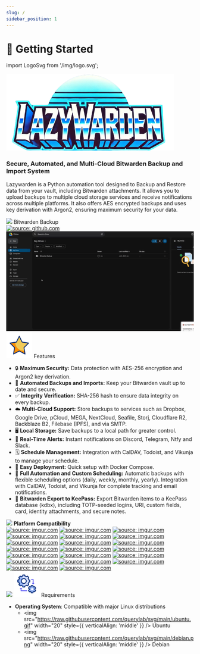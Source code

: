 ```yaml
---
slug: /
sidebar_position: 1
---
```


# 🚀 Getting Started

import LogoSvg from '/img/logo.svg';

<div style={{ display: 'flex', justifyContent: 'center', marginBottom: '30px' }}>
  <img src="https://raw.githubusercontent.com/querylab/svg/main/lazywarden_offical_logo.png" title="source: imgur.com" width="450" />
</div>

### Secure, Automated, and Multi-Cloud Bitwarden Backup and Import System

Lazywarden is a Python automation tool designed to Backup and Restore data from your vault, including Bitwarden attachments. It allows you to upload backups to multiple cloud storage services and receive notifications across multiple platforms. It also offers AES encrypted backups and uses key derivation with Argon2, ensuring maximum security for your data.

<div style={{ marginBottom: '30px' }}>
  <div style={{ display: 'flex', alignItems: 'center', marginBottom: '10px' }}>
    <img src="https://user-images.githubusercontent.com/74038190/212257472-08e52665-c503-4bd9-aa20-f5a4dae769b5.gif" width="30" style={{ marginRight: '10px' }} /> 
    <span style={{ fontWeight: 'bold', color: '#FFFFF' }}>Bitwarden Backup</span>
  </div>
  <a href="https://raw.githubusercontent.com/querylab/svg/main/lazy-oficial.gif">
    <img src="https://raw.githubusercontent.com/querylab/svg/main/lazy-oficial.gif" title="source: github.com" />
  </a>
</div>

<div style={{ marginBottom: '30px' }}>
  <a href="https://raw.githubusercontent.com/querylab/svg/main/lazy-video.gif">
    <img src="https://raw.githubusercontent.com/querylab/svg/main/lazy-video.gif" title="source: github.com" />
  </a>
</div>



<div style={{ display: 'inline-flex', alignItems: 'center' }}>
  <img src="https://raw.githubusercontent.com/querylab/svg/main/start.gif" width="70" style={{ verticalAlign: 'middle', marginRight: '10px' }} /> 
  <span style={{ fontSize: '30px', fontWeight: 'bold', color: '#FFFFF' }}>Features</span>
</div>

- 🔒 **Maximum Security:** Data protection with AES-256 encryption and Argon2 key derivation.
- 🔄 **Automated Backups and Imports:** Keep your Bitwarden vault up to date and secure.
- ✅ **Integrity Verification:** SHA-256 hash to ensure data integrity on every backup.
- ☁️ **Multi-Cloud Support:** Store backups to services such as Dropbox, Google Drive, pCloud, MEGA, NextCloud, Seafile, Storj, Cloudflare R2, Backblaze B2, Filebase (IPFS), and via SMTP.
- 🖥️ **Local Storage:** Save backups to a local path for greater control.
- 🔔 **Real-Time Alerts:** Instant notifications on Discord, Telegram, Ntfy and Slack.
- 🗓️ **Schedule Management:** Integration with CalDAV, Todoist, and Vikunja to manage your schedule.
- 🐳 **Easy Deployment:** Quick setup with Docker Compose.
- 🤖 **Full Automation and Custom Scheduling:** Automatic backups with flexible scheduling options (daily, weekly, monthly, yearly). Integration with CalDAV, Todoist, and Vikunja for complete tracking and email notifications.
- 🔑 **Bitwarden Export to KeePass:** Export Bitwarden items to a KeePass database (kdbx), including TOTP-seeded logins, URI, custom fields, card, identity attachments, and secure notes.

<div style={{ display: 'inline-flex', alignItems: 'center' }}>
  <img src="https://media.tenor.com/-AyTtMgs2mMAAAAi/nyan-cat-nyan.gif" width="80" style={{ marginRight: '0px' }} />
  <strong style={{ color: '#FFFFF', fontSize: '1.2em' }}>Platform Compatibility</strong>
</div>

<div style={{ display: 'flex', justifyContent: 'space-around', marginBottom: '40px' }}>
    <a href="https://imgur.com/Xz2k5O8"><img src="https://i.imgur.com/Xz2k5O8.png" title="source: imgur.com" width="30"/></a>
    <a href="https://imgur.com/9oZa9uU"><img src="https://imgur.com/9oZa9uU.png" title="source: imgur.com" width="30"/></a>
    <a href="https://imgur.com/jWZzbvl"><img src="https://imgur.com/jWZzbvl.png" title="source: imgur.com" width="30"/></a>
    <a href="https://imgur.com/O0PZyxN"><img src="https://i.imgur.com/O0PZyxN.png" title="source: imgur.com" width="30"/></a>
    <a href="https://imgur.com/59ktW6q"><img src="https://imgur.com/59ktW6q.png" title="source: imgur.com" width="30"/></a>
    <a href="https://imgur.com/aa100eH"><img src="https://i.imgur.com/aa100eH.png" title="source: imgur.com" width="30"/></a>
    <a href="https://imgur.com/Grlq9aN"><img src="https://i.imgur.com/Grlq9aN.png" title="source: imgur.com" width="30"/></a>
    <a href="https://imgur.com/UYGpfR8"><img src="https://i.imgur.com/UYGpfR8.png" title="source: imgur.com" width="30"/></a>
    <a href="https://imgur.com/SVshyRn"><img src="https://imgur.com/SVshyRn.png" title="source: imgur.com" width="30"/></a>
    <a href="https://imgur.com/G37MsuK"><img src="https://i.imgur.com/G37MsuK.png" title="source: imgur.com" width="30"/></a>
    <a href="https://imgur.com/XpWPF0w"><img src="https://i.imgur.com/XpWPF0w.png" title="source: imgur.com" width="30"/></a>
    <a href="https://imgur.com/YMGE85n"><img src="https://i.imgur.com/YMGE85n.png" title="source: imgur.com" width="30"/></a>
    <a href="https://imgur.com/w9PULK5"><img src="https://i.imgur.com/w9PULK5.png" title="source: imgur.com" width="30"/></a>
    <a href="https://imgur.com/hjuaEcF"><img src="https://i.imgur.com/hjuaEcF.png" title="source: imgur.com" width="30"/></a>
    <a href="https://imgur.com/BhI5DBR"><img src="https://imgur.com/BhI5DBR.png" title="source: imgur.com" width="30"/></a>
    <a href="https://imgur.com/krgaizW"><img src="https://imgur.com/krgaizW.png" title="source: imgur.com" width="30"/></a>
    <a href="https://imgur.com/hRwMM9n"><img src="https://imgur.com/hRwMM9n.png" title="source: imgur.com" width="30"/></a>
    <a href="https://imgur.com/zdTnwat"><img src="https://imgur.com/zdTnwat.png" title="source: imgur.com" width="30"/></a>
    <a href="https://imgur.com/i1hBmAD"><img src="https://imgur.com/i1hBmAD.png" title="source: imgur.com" width="30"/></a>
    <a href="https://imgur.com/DTXNqTW"><img src="https://imgur.com/DTXNqTW.png" title="source: imgur.com" width="30"/></a>
</div>

<div style={{ display: 'inline-flex', alignItems: 'center' }}>
  <img src="https://raw.githubusercontent.com/querylab/svg/main/server2.gif" width="70" style={{ verticalAlign: 'middle', marginRight: '10px' }} />
  <img src="https://raw.githubusercontent.com/querylab/svg/main/process2.gif" width="70" style={{ verticalAlign: 'middle' }} />
  <span style={{ fontSize: '33px', fontWeight: 'bold', color: '#FFFFF', marginRight: '10px' }}>Requirements</span>
</div>

- **Operating System**: Compatible with major Linux distributions
  - <img src="https://raw.githubusercontent.com/querylab/svg/main/ubuntu.gif" width="20" style={{ verticalAlign: 'middle' }} /> Ubuntu
  - <img src="https://raw.githubusercontent.com/querylab/svg/main/debian.png" width="20" style={{ verticalAlign: 'middle' }} /> Debian


